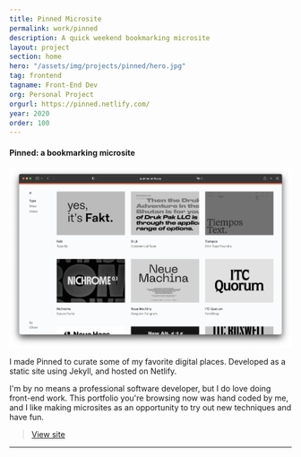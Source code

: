 ```yaml
---
title: Pinned Microsite
permalink: work/pinned
description: A quick weekend bookmarking microsite
layout: project
section: home
hero: "/assets/img/projects/pinned/hero.jpg"
tag: frontend
tagname: Front-End Dev
org: Personal Project
orgurl: https://pinned.netlify.com/
year: 2020
order: 100
---
```


#### Pinned: a bookmarking microsite

![Pinned site](/assets/img/projects/pinned/site.png)

I made Pinned to curate some of my favorite digital places. Developed as a static site using Jekyll, and hosted on Netlify.

I'm by no means a professional software developer, but I do love doing front-end work. This portfolio you're browsing now was hand coded by me, and I like making microsites as an opportunity to try out new techniques and have fun.

> [View site](https://pinned.netlify.app/)



---
